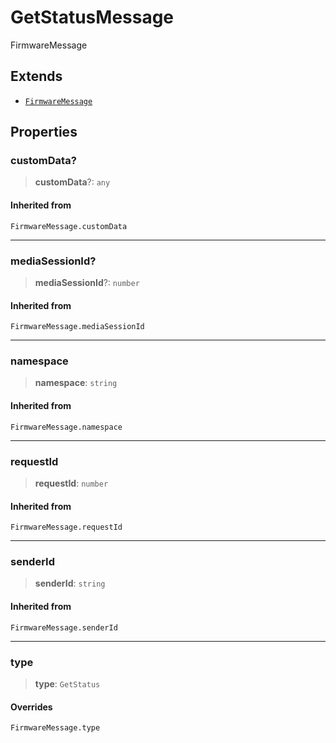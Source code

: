 # GetStatusMessage

FirmwareMessage

## Extends

- [`FirmwareMessage`](reference/type-aliases/FirmwareMessage.md)

## Properties

### customData?

> **customData**?: `any`

#### Inherited from

`FirmwareMessage.customData`

***

### mediaSessionId?

> **mediaSessionId**?: `number`

#### Inherited from

`FirmwareMessage.mediaSessionId`

***

### namespace

> **namespace**: `string`

#### Inherited from

`FirmwareMessage.namespace`

***

### requestId

> **requestId**: `number`

#### Inherited from

`FirmwareMessage.requestId`

***

### senderId

> **senderId**: `string`

#### Inherited from

`FirmwareMessage.senderId`

***

### type

> **type**: `GetStatus`

#### Overrides

`FirmwareMessage.type`
